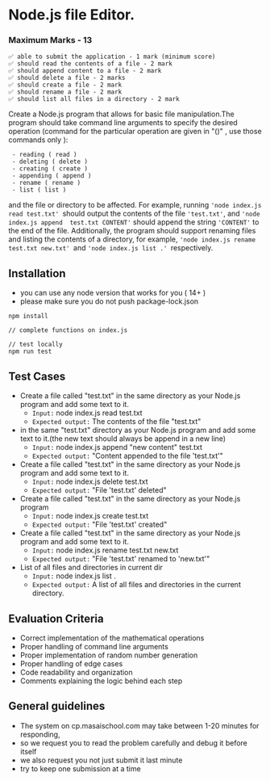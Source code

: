 # Node.js file Editor.

### Maximum Marks - 13

```
✅ able to submit the application - 1 mark (minimum score)
✅ should read the contents of a file - 2 mark
✅ should append content to a file - 2 mark
✅ should delete a file - 2 marks
✅ should create a file - 2 mark
✅ should rename a file - 2 mark
✅ should list all files in a directory - 2 mark
```

Create a Node.js program that allows for basic file manipulation.The program should take command line arguments to specify the desired operation (command for the particular operation are given in "()" , use those commands only ):
```
 - reading ( read )
 - deleting ( delete )
 - creating ( create )
 - appending ( append )
 - rename ( rename )
 - list ( list )
 ```

 and the file or directory to be affected. For example, running `'node index.js read test.txt' `should output the contents of the file `'test.txt'`, and `'node index.js append  test.txt CONTENT'` should append the string `'CONTENT'` to the end of the file. Additionally, the program should support renaming files and listing the contents of a directory, for example, `'node index.js rename test.txt new.txt' `and `'node index.js list .' `respectively.

## Installation

- you can use any node version that works for you ( 14+ )
- please make sure you do not push package-lock.json

```
npm install

// complete functions on index.js

// test locally
npm run test
```

## Test Cases

- Create a file called "test.txt" in the same directory as your Node.js program and add some text to it.
  - `Input:` node index.js read test.txt
  - `Expected output:` The contents of the file "test.txt"
- in the same "test.txt" directory as your Node.js program and add some text to it.(the new text should always be append in a new line)
  - `Input:` node index.js append "new content" test.txt
  - `Expected output:` "Content appended to the file 'test.txt'"
- Create a file called "test.txt" in the same directory as your Node.js program and add some text to it.
  - `Input:` node index.js delete test.txt
  - `Expected output:` "File 'test.txt' deleted"
- Create a file called "test.txt" in the same directory as your Node.js program
  - `Input:` node index.js create test.txt
  - `Expected output:` "File 'test.txt' created"
- Create a file called "test.txt" in the same directory as your Node.js program and add some text to it.
  - `Input:` node index.js rename test.txt new.txt
  - `Expected output:` "File 'test.txt' renamed to 'new.txt'"
- List of all files and directories in current dir
  - `Input:` node index.js list .
  - `Expected output:` A list of all files and directories in the current directory.


## Evaluation Criteria

- Correct implementation of the mathematical operations
- Proper handling of command line arguments
- Proper implementation of random number generation
- Proper handling of edge cases
- Code readability and organization
- Comments explaining the logic behind each step

## General guidelines

- The system on cp.masaischool.com may take between 1-20 minutes for responding,
- so we request you to read the problem carefully and debug it before itself
- we also request you not just submit it last minute
- try to keep one submission at a time